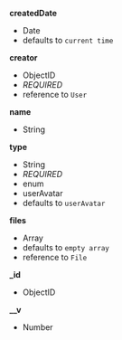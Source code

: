 **createdDate**  
-  Date  
-  defaults to `current time`  
  
**creator**  
-  ObjectID  
- *REQUIRED*  
-  reference to `User`  
  
**name**  
-  String  
  
**type**  
-  String  
- *REQUIRED*  
-  enum  
  - userAvatar  
-  defaults to `userAvatar`  
  
**files**  
-  Array  
-  defaults to `empty array`  
-  reference to `File`  
  
**_id**  
-  ObjectID  
  
**__v**  
-  Number  
  
